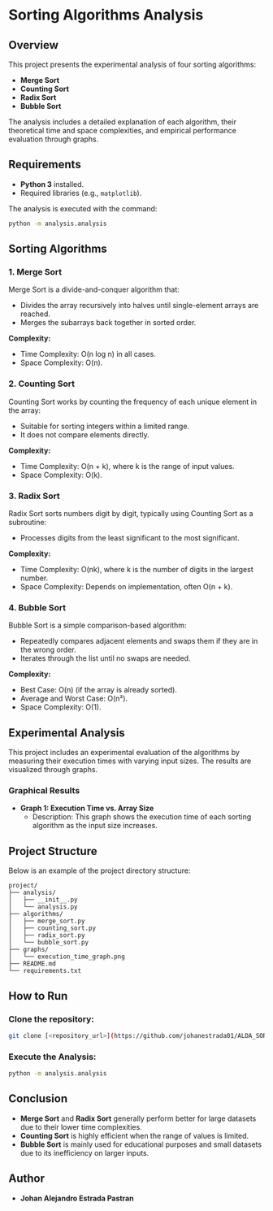# Sorting Algorithms Analysis

## Overview
This project presents the experimental analysis of four sorting algorithms:
- **Merge Sort**
- **Counting Sort**
- **Radix Sort**
- **Bubble Sort**

The analysis includes a detailed explanation of each algorithm, their theoretical time and space complexities, and empirical performance evaluation through graphs.

## Requirements
- **Python 3** installed.
- Required libraries (e.g., `matplotlib`).

The analysis is executed with the command:
```bash
python -m analysis.analysis
```

## Sorting Algorithms

### 1. Merge Sort
Merge Sort is a divide-and-conquer algorithm that:
- Divides the array recursively into halves until single-element arrays are reached.
- Merges the subarrays back together in sorted order.

**Complexity:**
- Time Complexity: O(n log n) in all cases.
- Space Complexity: O(n).

### 2. Counting Sort
Counting Sort works by counting the frequency of each unique element in the array:
- Suitable for sorting integers within a limited range.
- It does not compare elements directly.

**Complexity:**
- Time Complexity: O(n + k), where k is the range of input values.
- Space Complexity: O(k).

### 3. Radix Sort
Radix Sort sorts numbers digit by digit, typically using Counting Sort as a subroutine:
- Processes digits from the least significant to the most significant.

**Complexity:**
- Time Complexity: O(nk), where k is the number of digits in the largest number.
- Space Complexity: Depends on implementation, often O(n + k).

### 4. Bubble Sort
Bubble Sort is a simple comparison-based algorithm:
- Repeatedly compares adjacent elements and swaps them if they are in the wrong order.
- Iterates through the list until no swaps are needed.

**Complexity:**
- Best Case: O(n) (if the array is already sorted).
- Average and Worst Case: O(n²).
- Space Complexity: O(1).

## Experimental Analysis
This project includes an experimental evaluation of the algorithms by measuring their execution times with varying input sizes. The results are visualized through graphs.

### Graphical Results
- **Graph 1: Execution Time vs. Array Size**
  - Description: This graph shows the execution time of each sorting algorithm as the input size increases.

## Project Structure
Below is an example of the project directory structure:
```
project/
├── analysis/
│   ├── __init__.py
│   └── analysis.py      
├── algorithms/
│   ├── merge_sort.py
│   ├── counting_sort.py
│   ├── radix_sort.py
│   └── bubble_sort.py
├── graphs/
│   └── execution_time_graph.png
├── README.md
└── requirements.txt
```

## How to Run
### Clone the repository:
```bash
git clone [<repository_url>](https://github.com/johanestrada01/ALDA_SORTING_ALGORITHMS.git)
```

### Execute the Analysis:
```bash
python -m analysis.analysis
```

## Conclusion
- **Merge Sort** and **Radix Sort** generally perform better for large datasets due to their lower time complexities.
- **Counting Sort** is highly efficient when the range of values is limited.
- **Bubble Sort** is mainly used for educational purposes and small datasets due to its inefficiency on larger inputs.

## Author
- **Johan Alejandro Estrada Pastran**
